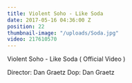 ```yaml
---
title: Violent Soho - Like Soda
date: 2017-05-16 04:36:00 Z
position: 22
thumbnail-image: "/uploads/Soda.jpg"
video: 217610570
---
```


Violent Soho - Like Soda ( Official Video )

Director: Dan Graetz
Dop: Dan Graetz